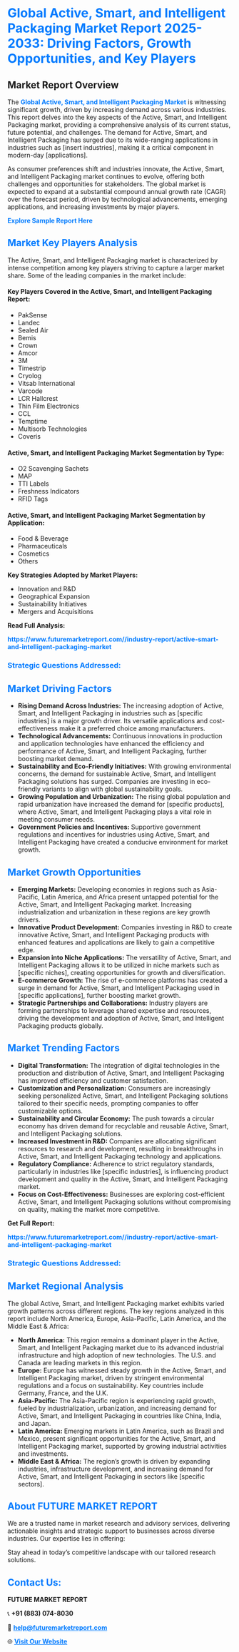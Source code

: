 <h1 style="color: #007BFF;">Global Active, Smart, and Intelligent Packaging Market Report 2025-2033: Driving Factors, Growth Opportunities, and Key Players</h1>

<section id="overview">
<h2>Market Report Overview</h2>
<p>The <a href="https://www.futuremarketreport.com//industry-report/active-smart-and-intelligent-packaging-market" style="color: #007BFF; text-decoration: none;"><strong>Global Active, Smart, and Intelligent Packaging Market</strong></a> is witnessing significant growth, driven by increasing demand across various industries. This report delves into the key aspects of the Active, Smart, and Intelligent Packaging market, providing a comprehensive analysis of its current status, future potential, and challenges. The demand for Active, Smart, and Intelligent Packaging has surged due to its wide-ranging applications in industries such as [insert industries], making it a critical component in modern-day [applications].</p>
<p>As consumer preferences shift and industries innovate, the Active, Smart, and Intelligent Packaging market continues to evolve, offering both challenges and opportunities for stakeholders. The global market is expected to expand at a substantial compound annual growth rate (CAGR) over the forecast period, driven by technological advancements, emerging applications, and increasing investments by major players.</p>
</section>

<section id="overview">
<p><a href="https://www.futuremarketreport.com//request-sample/reportId=63085" style="color: #007BFF; text-decoration: none;"><strong>Explore Sample Report Here</strong></a></p>
</section>

<section id="key-players">
<h2 style="color: #007BFF;">Market Key Players Analysis</h2>
<p>The Active, Smart, and Intelligent Packaging market is characterized by intense competition among key players striving to capture a larger market share. Some of the leading companies in the market include:</p>
<h4>Key Players Covered in the Active, Smart, and Intelligent Packaging Report:</h4>
<ul><li>PakSense</li><li>Landec</li><li>Sealed Air</li><li>Bemis</li><li>Crown</li><li>Amcor</li><li>3M</li><li>Timestrip</li><li>Cryolog</li><li>Vitsab International</li><li>Varcode</li><li>LCR Hallcrest</li><li>Thin Film Electronics</li><li>CCL</li><li>Temptime</li><li>Multisorb Technologies</li><li>Coveris</li></ul>
<h4>Active, Smart, and Intelligent Packaging Market Segmentation by Type:</h4>
<ul><li>O2 Scavenging Sachets</li><li>MAP</li><li>TTI Labels</li><li>Freshness Indicators</li><li>RFID Tags</li></ul>

<h4>Active, Smart, and Intelligent Packaging Market Segmentation by Application:</h4>
<ul><li>Food &amp; Beverage</li><li>Pharmaceuticals</li><li>Cosmetics</li><li>Others</li></ul>
<p><strong>Key Strategies Adopted by Market Players:</strong></p>
<ul>
<li>Innovation and R&D</li>
<li>Geographical Expansion</li>
<li>Sustainability Initiatives</li>
<li>Mergers and Acquisitions</li>
</ul>
</section>

<section>
<p><strong>Read Full Analysis: </strong></p><a href="https://www.futuremarketreport.com//industry-report/active-smart-and-intelligent-packaging-market" style="color: #007BFF; text-decoration: none;"><strong>https://www.futuremarketreport.com//industry-report/active-smart-and-intelligent-packaging-market</strong></a>
<h3 style="color: #007BFF;">Strategic Questions Addressed:</h3>
</section>

<section id="driving-factors">
<h2 style="color: #007BFF;">Market Driving Factors</h2>
<ul>
<li><strong>Rising Demand Across Industries:</strong> The increasing adoption of Active, Smart, and Intelligent Packaging in industries such as [specific industries] is a major growth driver. Its versatile applications and cost-effectiveness make it a preferred choice among manufacturers.</li>
<li><strong>Technological Advancements:</strong> Continuous innovations in production and application technologies have enhanced the efficiency and performance of Active, Smart, and Intelligent Packaging, further boosting market demand.</li>
<li><strong>Sustainability and Eco-Friendly Initiatives:</strong> With growing environmental concerns, the demand for sustainable Active, Smart, and Intelligent Packaging solutions has surged. Companies are investing in eco-friendly variants to align with global sustainability goals.</li>
<li><strong>Growing Population and Urbanization:</strong> The rising global population and rapid urbanization have increased the demand for [specific products], where Active, Smart, and Intelligent Packaging plays a vital role in meeting consumer needs.</li>
<li><strong>Government Policies and Incentives:</strong> Supportive government regulations and incentives for industries using Active, Smart, and Intelligent Packaging have created a conducive environment for market growth.</li>
</ul>
</section>

<section id="growth-opportunities">
<h2 style="color: #007BFF;">Market Growth Opportunities</h2>
<ul>
<li><strong>Emerging Markets:</strong> Developing economies in regions such as Asia-Pacific, Latin America, and Africa present untapped potential for the Active, Smart, and Intelligent Packaging market. Increasing industrialization and urbanization in these regions are key growth drivers.</li>
<li><strong>Innovative Product Development:</strong> Companies investing in R&D to create innovative Active, Smart, and Intelligent Packaging products with enhanced features and applications are likely to gain a competitive edge.</li>
<li><strong>Expansion into Niche Applications:</strong> The versatility of Active, Smart, and Intelligent Packaging allows it to be utilized in niche markets such as [specific niches], creating opportunities for growth and diversification.</li>
<li><strong>E-commerce Growth:</strong> The rise of e-commerce platforms has created a surge in demand for Active, Smart, and Intelligent Packaging used in [specific applications], further boosting market growth.</li>
<li><strong>Strategic Partnerships and Collaborations:</strong> Industry players are forming partnerships to leverage shared expertise and resources, driving the development and adoption of Active, Smart, and Intelligent Packaging products globally.</li>
</ul>
</section>

<section id="trending-factors">
<h2 style="color: #007BFF;">Market Trending Factors</h2>
<ul>
<li><strong>Digital Transformation:</strong> The integration of digital technologies in the production and distribution of Active, Smart, and Intelligent Packaging has improved efficiency and customer satisfaction.</li>
<li><strong>Customization and Personalization:</strong> Consumers are increasingly seeking personalized Active, Smart, and Intelligent Packaging solutions tailored to their specific needs, prompting companies to offer customizable options.</li>
<li><strong>Sustainability and Circular Economy:</strong> The push towards a circular economy has driven demand for recyclable and reusable Active, Smart, and Intelligent Packaging solutions.</li>
<li><strong>Increased Investment in R&D:</strong> Companies are allocating significant resources to research and development, resulting in breakthroughs in Active, Smart, and Intelligent Packaging technology and applications.</li>
<li><strong>Regulatory Compliance:</strong> Adherence to strict regulatory standards, particularly in industries like [specific industries], is influencing product development and quality in the Active, Smart, and Intelligent Packaging market.</li>
<li><strong>Focus on Cost-Effectiveness:</strong> Businesses are exploring cost-efficient Active, Smart, and Intelligent Packaging solutions without compromising on quality, making the market more competitive.</li>
</ul>
</section>

<section>
<p><strong>Get Full Report: </strong></p><a href="https://www.futuremarketreport.com//industry-report/active-smart-and-intelligent-packaging-market" style="color: #007BFF; text-decoration: none;"><strong>https://www.futuremarketreport.com//industry-report/active-smart-and-intelligent-packaging-market</strong></a>
<h3 style="color: #007BFF;">Strategic Questions Addressed:</h3>
</section>


<section id="regional-analysis">
<h2 style="color: #007BFF;">Market Regional Analysis</h2>
<p>The global Active, Smart, and Intelligent Packaging market exhibits varied growth patterns across different regions. The key regions analyzed in this report include North America, Europe, Asia-Pacific, Latin America, and the Middle East & Africa:</p>
<ul>
<li><strong>North America:</strong> This region remains a dominant player in the Active, Smart, and Intelligent Packaging market due to its advanced industrial infrastructure and high adoption of new technologies. The U.S. and Canada are leading markets in this region.</li>
<li><strong>Europe:</strong> Europe has witnessed steady growth in the Active, Smart, and Intelligent Packaging market, driven by stringent environmental regulations and a focus on sustainability. Key countries include Germany, France, and the U.K.</li>
<li><strong>Asia-Pacific:</strong> The Asia-Pacific region is experiencing rapid growth, fueled by industrialization, urbanization, and increasing demand for Active, Smart, and Intelligent Packaging in countries like China, India, and Japan.</li>
<li><strong>Latin America:</strong> Emerging markets in Latin America, such as Brazil and Mexico, present significant opportunities for the Active, Smart, and Intelligent Packaging market, supported by growing industrial activities and investments.</li>
<li><strong>Middle East & Africa:</strong> The region’s growth is driven by expanding industries, infrastructure development, and increasing demand for Active, Smart, and Intelligent Packaging in sectors like [specific sectors].</li>
</ul>
</section>

<footer>
<h2 style="color: #007BFF;">About FUTURE MARKET REPORT</h2>
<p>We are a trusted name in market research and advisory services, delivering actionable insights and strategic support to businesses across diverse industries. Our expertise lies in offering:</p>

<p>Stay ahead in today’s competitive landscape with our tailored research solutions.</p>

<h2 style="color: #007BFF;">Contact Us:</h2>
<p><strong>FUTURE MARKET REPORT</strong></p>
<p>📞 <strong>+91 (883) 074-8030</strong></p>
<p>📧 <strong><a href="mailto:help@futuremarketreport.com" style="color: #007BFF;">help@futuremarketreport.com</a></strong></p>
<p>🌐 <strong><a href="https://www.futuremarketreport.com/" style="color: #007BFF;">Visit Our Website</a></strong></p>
</footer>